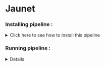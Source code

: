 # Jaunet


### Installing pipeline :


<details>
  <summary>Click here to see how to install this pipeline</summary>

  
First, open your terminal. Then, run these two command lines :

    pwd
    /scratch_vol1/fungi

    cd -place_in_your_local_computer
    git clone https://github.com/PLStenger/Jaunet.git

</details> 

### Running pipeline :

<details>
  
    # For run all pipeline, lunch only this command line : 
    time nohup bash 000_run_all_pipeline_in_one_script.sh &> 000_run_all_pipeline_in_one_script.out
  
    time nohup bash 00_quality_check_by_FastQC.sh &> 00_quality_check_by_FastQC.out
    >
  
    time nohup bash 01_renamed_sequences.sh &> 01_renamed_sequences.out
    >real	0m9,114s
    >user	0m0,355s
    >sys	0m6,420s
  
     
    time nohup bash 02_trimmomatic_q30.sh &> 02_trimmomatic_q30.out
    >
  
    time nohup bash 03_cleaned_data_quality_check_by_FastQC.sh &> 03_cleaned_data_quality_check_by_FastQC.out
    >
  
    time nohup bash 04_qiime2_import_PE.sh &> 04_qiime2_import_PE.out
    >
  
    time nohup bash 05_qiime2_denoise_PE.sh &> 05_qiime2_denoise_PE.out
    >
  
    time nohup bash 06_qiime2_tree_PE.sh &> 06_qiime2_tree_PE.out
    >
  
    time nohup bash 07_qiime2_rarefaction_PE.sh &> 07_qiime2_rarefaction_PE.out
    >
    time nohup bash 08_qiime2_calculate_and_explore_diversity_metrics_PE.sh &> 08_qiime2_calculate_and_explore_diversity_metrics_PE.out
    >
  
    time nohup bash 09_core_biom_PE.sh &> 09_core_biom_PE.out
    >
  
    time nohup bash 10_qiime2_assign_taxonomy_PE.sh &> 10_qiime2_assign_taxonomy_PE.out
    >


</details> 
